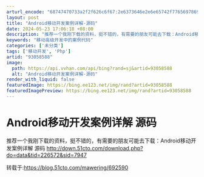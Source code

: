 ```yaml
---
arturl_encode: "68747470733a2f2f626c6f67:2e6373646e2e6e65742f77656978696e5f3333393132323436:2f61727469636c652f64657461696c732f3933303538353838"
layout: post
title: "Android移动开发案例详解-源码"
date: 2024-05-23 17:06:18 +08:00
description: "推荐一个我刚下载的资料，挺不错的，有需要的朋友可能去下载：Android移动开发案例详解 源码htt"
keywords: "移动高级开发中的案例代码"
categories: ['未分类']
tags: ['移动开发', 'Php']
artid: "93058588"
image:
  path: https://api.vvhan.com/api/bing?rand=sj&artid=93058588
  alt: "Android移动开发案例详解-源码"
render_with_liquid: false
featuredImage: https://bing.ee123.net/img/rand?artid=93058588
featuredImagePreview: https://bing.ee123.net/img/rand?artid=93058588
---
```


# Android移动开发案例详解 源码

推荐一个我刚下载的资料，挺不错的，有需要的朋友可能去下载：Android移动开发案例详解 源码
<http://down.51cto.com/download.php?do=data&tid=226572&sid=7947>

转载于:https://blog.51cto.com/mawering/692590
